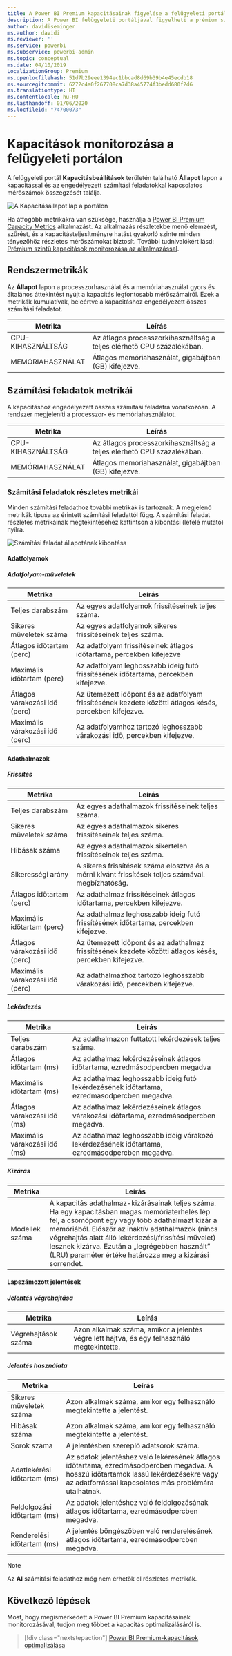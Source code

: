 ```yaml
---
title: A Power BI Premium kapacitásainak figyelése a felügyeleti portállal
description: A Power BI felügyeleti portáljával figyelheti a prémium szintű kapacitások.
author: davidiseminger
ms.author: davidi
ms.reviewer: ''
ms.service: powerbi
ms.subservice: powerbi-admin
ms.topic: conceptual
ms.date: 04/10/2019
LocalizationGroup: Premium
ms.openlocfilehash: 51d7b29eee1394ec1bbcad8d69b39b4e45ecdb18
ms.sourcegitcommit: 6272c4a0f267708ca7d38a45774f3bedd680f2d6
ms.translationtype: HT
ms.contentlocale: hu-HU
ms.lasthandoff: 01/06/2020
ms.locfileid: "74700073"
---
```

# <a name="monitor-capacities-in-the-admin-portal"></a>Kapacitások monitorozása a felügyeleti portálon

A felügyeleti portál **Kapacitásbeállítások** területén található **Állapot** lapon a kapacitással és az engedélyezett számítási feladatokkal kapcsolatos mérőszámok összegzését találja.  

![A Kapacitásállapot lap a portálon](media/service-admin-premium-monitor-portal/admin-portal-health.png)

Ha átfogóbb metrikákra van szüksége, használja a [Power BI Premium Capacity Metrics](service-admin-premium-monitor-capacity.md) alkalmazást. Az alkalmazás részletekbe menő elemzést, szűrést, és a kapacitásteljesítményre hatást gyakorló szinte minden tényezőhöz részletes mérőszámokat biztosít. További tudnivalókért lásd: [Prémium szintű kapacitások monitorozása az alkalmazással](service-admin-premium-monitor-capacity.md).

## <a name="system-metrics"></a>Rendszermetrikák

Az **Állapot** lapon a processzorhasználat és a memóriahasználat gyors és általános áttekintést nyújt a kapacitás legfontosabb mérőszámairól. Ezek a metrikák kumulatívak, beleértve a kapacitáshoz engedélyezett összes számítási feladatot.

| **Metrika** | **Leírás** |
| --- | --- |
| CPU-KIHASZNÁLTSÁG | Az átlagos processzorkihasználtság a teljes elérhető CPU százalékában. |
| MEMÓRIAHASZNÁLAT | Átlagos memóriahasználat, gigabájtban (GB) kifejezve.|

## <a name="workload-metrics"></a>Számítási feladatok metrikái

A kapacitáshoz engedélyezett összes számítási feladatra vonatkozóan. A rendszer megjeleníti a processzor- és memóriahasználatot.

| **Metrika** | **Leírás** |
| --- | --- |
| CPU-KIHASZNÁLTSÁG | Az átlagos processzorkihasználtság a teljes elérhető CPU százalékában. |
| MEMÓRIAHASZNÁLAT | Átlagos memóriahasználat, gigabájtban (GB) kifejezve.|

### <a name="detailed-workload-metrics"></a>Számítási feladatok részletes metrikái

Minden számítási feladathoz további metrikák is tartoznak. A megjelenő metrikák típusa az érintett számítási feladattól függ. A számítási feladat részletes metrikáinak megtekintéséhez kattintson a kibontási (lefelé mutató) nyílra.

![Számítási feladat állapotának kibontása](media/service-admin-premium-monitor-portal/admin-portal-health-expand.png)

#### <a name="dataflows"></a>Adatfolyamok

##### <a name="dataflow-operations"></a>Adatfolyam-műveletek

| **Metrika** | **Leírás** |
| --- | --- |
| Teljes darabszám | Az egyes adatfolyamok frissítéseinek teljes száma. |
| Sikeres műveletek száma | Az egyes adatfolyamok sikeres frissítéseinek teljes száma.|
| Átlagos időtartam (perc) | Az adatfolyam frissítéseinek átlagos időtartama, percekben kifejezve |
| Maximális időtartam (perc) | Az adatfolyam leghosszabb ideig futó frissítésének időtartama, percekben kifejezve. |
| Átlagos várakozási idő (perc) | Az ütemezett időpont és az adatfolyam frissítésének kezdete közötti átlagos késés, percekben kifejezve. |
| Maximális várakozási idő (perc) | Az adatfolyamhoz tartozó leghosszabb várakozási idő, percekben kifejezve.  |

#### <a name="datasets"></a>Adathalmazok

##### <a name="refresh"></a>Frissítés

| **Metrika** | **Leírás** |
| --- | --- |
| Teljes darabszám | Az egyes adathalmazok frissítéseinek teljes száma. |
| Sikeres műveletek száma | Az egyes adathalmazok sikeres frissítéseinek teljes száma. |
| Hibásak száma | Az egyes adathalmazok sikertelen frissítéseinek teljes száma. |
| Sikerességi arány  | A sikeres frissítések száma elosztva és a mérni kívánt frissítések teljes számával. megbízhatóság. |
| Átlagos időtartam (perc) | Az adathalmaz frissítéseinek átlagos időtartama, percekben kifejezve.  |
| Maximális időtartam (perc) | Az adathalmaz leghosszabb ideig futó frissítésének időtartama, percekben kifejezve. |
| Átlagos várakozási idő (perc) | Az ütemezett időpont és az adathalmaz frissítésének kezdete közötti átlagos késés, percekben kifejezve. |
| Maximális várakozási idő (perc) | Az adathalmazhoz tartozó leghosszabb várakozási idő, percekben kifejezve. |

##### <a name="query"></a>Lekérdezés

| **Metrika** | **Leírás** |
| --- | --- |
| Teljes darabszám | Az adathalmazon futtatott lekérdezések teljes száma. |
| Átlagos időtartam (ms) |Az adathalmaz lekérdezéseinek átlagos időtartama, ezredmásodpercben megadva|
| Maximális időtartam (ms) |Az adathalmaz leghosszabb ideig futó lekérdezésének időtartama, ezredmásodpercben megadva. |
| Átlagos várakozási idő (ms) |Az adathalmaz lekérdezéseinek átlagos várakozási időtartama, ezredmásodpercben megadva. |
| Maximális várakozási idő (ms) |Az adathalmaz leghosszabb ideig várakozó lekérdezésének időtartama, ezredmásodpercben megadva. |

##### <a name="eviction"></a>Kizárás

| **Metrika** | **Leírás** |
| --- | --- |
| Modellek száma | A kapacitás adathalmaz-kizárásainak teljes száma. Ha egy kapacitásban magas memóriaterhelés lép fel, a csomópont egy vagy több adathalmazt kizár a memóriából. Először az inaktív adathalmazok (nincs végrehajtás alatt álló lekérdezési/frissítési művelet) lesznek kizárva. Ezután a „legrégebben használt” (LRU) paraméter értéke határozza meg a kizárási sorrendet. |

#### <a name="paginated-reports"></a>Lapszámozott jelentések

##### <a name="report-execution"></a>Jelentés végrehajtása

| **Metrika** | **Leírás** |
| --- | --- |
| Végrehajtások száma  | Azon alkalmak száma, amikor a jelentés végre lett hajtva, és egy felhasználó megtekintette.|

##### <a name="report-usage"></a>Jelentés használata

| **Metrika** | **Leírás** |
| --- | --- |
| Sikeres műveletek száma | Azon alkalmak száma, amikor egy felhasználó megtekintette a jelentést. |
| Hibásak száma |Azon alkalmak száma, amikor egy felhasználó megtekintette a jelentést.|
| Sorok száma |A jelentésben szereplő adatsorok száma. |
| Adatlekérési időtartam (ms) |Az adatok jelentéshez való lekérésének átlagos időtartama, ezredmásodpercben megadva. A hosszú időtartamok lassú lekérdezésekre vagy az adatforrással kapcsolatos más problémára utalhatnak.  |
| Feldolgozási időtartam (ms) |Az adatok jelentéshez való feldolgozásának átlagos időtartama, ezredmásodpercben megadva. |
| Renderelési időtartam (ms) |A jelentés böngészőben való renderelésének átlagos időtartama, ezredmásodpercben megadva. |

> [!NOTE]
> Az **AI** számítási feladathoz még nem érhetők el részletes metrikák.

## <a name="next-steps"></a>Következő lépések

Most, hogy megismerkedett a Power BI Premium kapacitásainak monitorozásával, tudjon meg többet a kapacitás optimalizálásáról is.

> [!div class="nextstepaction"]
> [Power BI Premium-kapacitások optimalizálása](service-premium-capacity-optimize.md)
